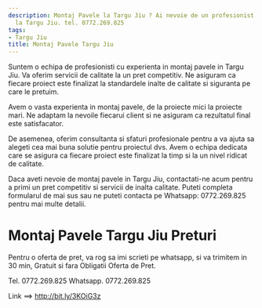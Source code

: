 ```yaml
---
description: Montaj Pavele la Targu Jiu ? Ai nevoie de un profesionist in Montaj Pavele
  la Targu Jiu. tel. 0772.269.825
tags:
- Targu Jiu
title: Montaj Pavele Targu Jiu
---
```




Suntem o echipa de profesionisti cu experienta in montaj pavele in Targu Jiu. Va oferim servicii de calitate la un pret competitiv. Ne asiguram ca fiecare proiect este finalizat la standardele inalte de calitate si siguranta pe care le pretuim.

Avem o vasta experienta in montaj pavele, de la proiecte mici la proiecte mari. Ne adaptam la nevoile fiecarui client si ne asiguram ca rezultatul final este satisfacator.

De asemenea, oferim consultanta si sfaturi profesionale pentru a va ajuta sa alegeti cea mai buna solutie pentru proiectul dvs. Avem o echipa dedicata care se asigura ca fiecare proiect este finalizat la timp si la un nivel ridicat de calitate.

Daca aveti nevoie de montaj pavele in Targu Jiu, contactati-ne acum pentru a primi un pret competitiv si servicii de inalta calitate. Puteti completa formularul de mai sus sau ne puteti contacta pe Whatsapp: 0772.269.825 pentru mai multe detalii.

# Montaj Pavele Targu Jiu Preturi
Pentru o oferta de pret, va rog sa imi scrieti pe whatsapp, si va trimitem in 30 min, Gratuit si fara Obligatii Oferta de Pret.

Tel. 0772.269.825
Whatsapp. 0772.269.825

Link ==> http://bit.ly/3KOiG3z